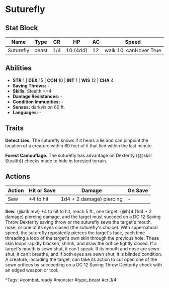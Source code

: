 # Suturefly

## Stat Block

| Name | Type | CR | HP | AC | Speed |
|------|------|----|----|----|-------|
| Suturefly | beast | 1/4 | 10 (4d4) | 12 | walk 10, canHover True |

## Abilities

- **STR** 1 | **DEX** 15 | **CON** 10 | **INT** 1 | **WIS** 12 | **CHA** 4
- **Saving Throws:** -  
- **Skills:** Stealth ++4  
- **Damage Resistances:** -  
- **Condition Immunities:** -  
- **Senses:** darkvision 60 ft.  
- **Languages:** -

## Traits

**Detect Lies.** The suturefly knows if it hears a lie and can pinpoint the location of a creature within 60 feet of it that lied within the last minute.

**Forest Camouflage.** The suturefly has advantage on Dexterity ({@skill Stealth}) checks made to hide in forested terrain.


## Actions

| Action | Hit or Save | Damage | On Save |
|--------|--------------|--------|----------|
| Sew | +4 to hit | 1d4 + 2 damage) piercing | - |

**Sew.** {@atk mw} +4 to hit to hit, reach 5 ft., one target. {@h}4 (1d4 + 2 damage) piercing damage, and the target must succeed on a DC 12 Saving Throw Dexterity saving throw or the suturefly sews the target's mouth, nose, or one of its eyes closed (the suturefly's choice). With supernatural speed, the suturefly repeatedly pierces the target's face, each time threading a loop of the target's own skin through the previous hole. These skin loops rapidly blacken, shrink, and draw the orifice tightly closed. If a target's mouth is sewn shut, it can't speak. If its mouth and nose are sewn shut, it can't breathe, and if both eyes are sewn shut, it is blinded condition. A creature, including the target, can take its action to cut open one of the sewn orifices by succeeding on a DC 12 Saving Throw Dexterity check with an edged weapon or tool.


^Tags: #combat_ready #monster #type_beast #cr_1/4
